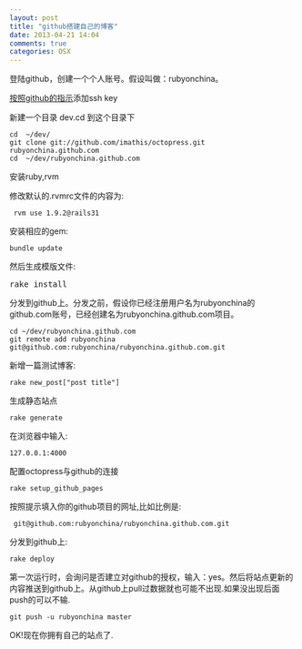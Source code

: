 ```yaml
---
layout: post
title: "github搭建自己的博客"
date: 2013-04-21 14:04
comments: true
categories: OSX
---
```

<p>登陆<a herf="https://github.com/">github</a>，创建一个个人账号。假设叫做：rubyonchina。</p>
<p><a href="https://help.github.com/articles/generating-ssh-keys">按照github的指示</a>添加ssh key</p>
<p>新建一个目录 dev.cd 到这个目录下<pre><code>cd  ~/dev/
git clone git://github.com/imathis/octopress.git rubyonchina.github.com
cd  ~/dev/rubyonchina.github.com</code></pre></p>
<p>安装ruby,rvm</p>
<p>修改默认的.rvmrc文件的内容为:</p>
<p><pre><code> rvm use 1.9.2@rails31</code></pre></p>
<p>安装相应的gem:</p>
<p><pre><code>bundle update</code></pre></p>
<p>然后生成模版文件:</p>
<p><pre>rake install</pre></p>
<p> 分发到github上。分发之前，假设你已经注册用户名为rubyonchina的github.com账号，已经创建名为rubyonchina.github.com项目。</p>
<!--more-->
<p><pre><code>cd ~/dev/rubyonchina.github.com
git remote add rubyonchina git@github.com:rubyonchina/rubyonchina.github.com.git</code></pre></p>
<p>新增一篇测试博客:</p>
<p><pre><code>rake new_post["post title"]</code></pre></p>
<p>生成静态站点</p>
<p><pre><code>rake generate</code></pre></p>
<p>在浏览器中输入:</p>
<p><pre><code>127.0.0.1:4000</code></pre></p>
<p>配置octopress与github的连接</p>
<p><pre><code>rake setup_github_pages</code></pre></p>
<p>按照提示填入你的github项目的网址,比如比例是:</p>
<p><pre><code> git@github.com:rubyonchina/rubyonchina.github.com.git </code></pre></p>
<p>分发到github上:</p>
<p><pre><code>rake deploy</code></pre></p>
<p> 第一次运行时，会询问是否建立对github的授权，输入：yes。然后将站点更新的内容推送到github上。从github上pull过数据就也可能不出现.如果没出现后面push的可以不输.</p>
<p><pre><code>git push -u rubyonchina master</code></pre></p>
<p>OK!现在你拥有自己的站点了.</p>